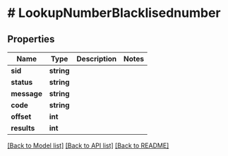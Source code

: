 # # LookupNumberBlacklisednumber

## Properties

Name | Type | Description | Notes
------------ | ------------- | ------------- | -------------
**sid** | **string** |  |
**status** | **string** |  |
**message** | **string** |  |
**code** | **string** |  |
**offset** | **int** |  |
**results** | **int** |  |

[[Back to Model list]](../../README.md#models) [[Back to API list]](../../README.md#endpoints) [[Back to README]](../../README.md)

